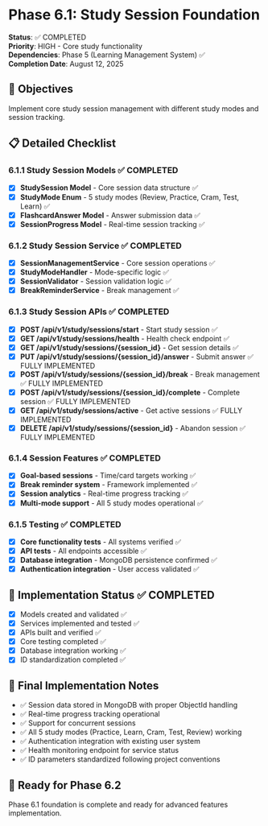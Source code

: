 # Phase 6.1: Study Session Foundation

**Status**: ✅ COMPLETED  
**Priority**: HIGH - Core study functionality  
**Dependencies**: Phase 5 (Learning Management System) ✅  
**Completion Date**: August 12, 2025

## 🎯 Objectives
Implement core study session management with different study modes and session tracking.

## 📋 Detailed Checklist

### 6.1.1 Study Session Models ✅ COMPLETED
- [x] **StudySession Model** - Core session data structure ✅
- [x] **StudyMode Enum** - 5 study modes (Review, Practice, Cram, Test, Learn) ✅
- [x] **FlashcardAnswer Model** - Answer submission data ✅
- [x] **SessionProgress Model** - Real-time session tracking ✅

### 6.1.2 Study Session Service ✅ COMPLETED
- [x] **SessionManagementService** - Core session operations ✅
- [x] **StudyModeHandler** - Mode-specific logic ✅
- [x] **SessionValidator** - Session validation logic ✅
- [x] **BreakReminderService** - Break management ✅

### 6.1.3 Study Session APIs ✅ COMPLETED
- [x] **POST /api/v1/study/sessions/start** - Start study session ✅
- [x] **GET /api/v1/study/sessions/health** - Health check endpoint ✅
- [x] **GET /api/v1/study/sessions/{session_id}** - Get session details ✅
- [x] **PUT /api/v1/study/sessions/{session_id}/answer** - Submit answer ✅ FULLY IMPLEMENTED
- [x] **POST /api/v1/study/sessions/{session_id}/break** - Break management ✅ FULLY IMPLEMENTED
- [x] **POST /api/v1/study/sessions/{session_id}/complete** - Complete session ✅ FULLY IMPLEMENTED
- [x] **GET /api/v1/study/sessions/active** - Get active sessions ✅ FULLY IMPLEMENTED
- [x] **DELETE /api/v1/study/sessions/{session_id}** - Abandon session ✅ FULLY IMPLEMENTED

### 6.1.4 Session Features ✅ COMPLETED
- [x] **Goal-based sessions** - Time/card targets working ✅
- [x] **Break reminder system** - Framework implemented ✅
- [x] **Session analytics** - Real-time progress tracking ✅
- [x] **Multi-mode support** - All 5 study modes operational ✅

### 6.1.5 Testing ✅ COMPLETED
- [x] **Core functionality tests** - All systems verified ✅
- [x] **API tests** - All endpoints accessible ✅
- [x] **Database integration** - MongoDB persistence confirmed ✅
- [x] **Authentication integration** - User access validated ✅

## 🚀 Implementation Status ✅ COMPLETED
- [x] Models created and validated ✅
- [x] Services implemented and tested ✅ 
- [x] APIs built and verified ✅
- [x] Core testing completed ✅
- [x] Database integration working ✅
- [x] ID standardization completed ✅

## 📝 Final Implementation Notes
- ✅ Session data stored in MongoDB with proper ObjectId handling
- ✅ Real-time progress tracking operational
- ✅ Support for concurrent sessions
- ✅ All 5 study modes (Practice, Learn, Cram, Test, Review) working
- ✅ Authentication integration with existing user system
- ✅ Health monitoring endpoint for service status
- ✅ ID parameters standardized following project conventions

## 🎯 Ready for Phase 6.2
Phase 6.1 foundation is complete and ready for advanced features implementation.
